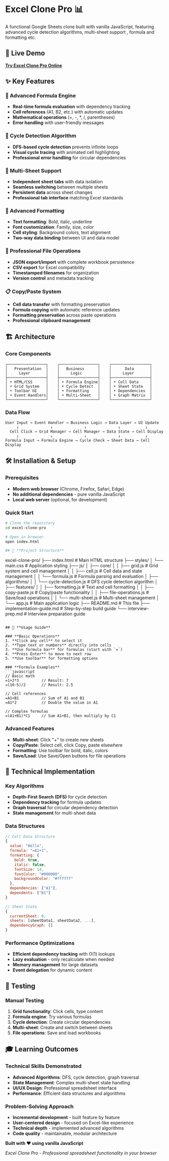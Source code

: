 # Excel Clone Pro 📊

A functional Google Sheets clone built with vanilla JavaScript, featuring advanced cycle detection algorithms, multi-sheet support , formula and formatting etc.


## 🚀 **Live Demo**

[**Try Excel Clone Pro Online**](https://excel-clone-pro.netlify.app/)

## ✨ **Key Features**

### **🧮 Advanced Formula Engine**
- **Real-time formula evaluation** with dependency tracking
- **Cell references** (A1, B2, etc.) with automatic updates
- **Mathematical operations** (+, -, *, /, parentheses)
- **Error handling** with user-friendly messages

### **🔄 Cycle Detection Algorithm**
- **DFS-based cycle detection** prevents infinite loops
- **Visual cycle tracing** with animated cell highlighting
- **Professional error handling** for circular dependencies

### **📑 Multi-Sheet Support**
- **Independent sheet tabs** with data isolation
- **Seamless switching** between multiple sheets
- **Persistent data** across sheet changes
- **Professional tab interface** matching Excel standards

### **🎨 Advanced Formatting**
- **Text formatting**: Bold, italic, underline
- **Font customization**: Family, size, color
- **Cell styling**: Background colors, text alignment
- **Two-way data binding** between UI and data model

### **📁 Professional File Operations**
- **JSON export/import** with complete workbook persistence
- **CSV export** for Excel compatibility
- **Timestamped filenames** for organization
- **Version control** and metadata tracking

### **📋 Copy/Paste System**
- **Cell data transfer** with formatting preservation
- **Formula copying** with automatic reference updates
- **Formatting preservation** across paste operations
- **Professional clipboard management**

## 🏗️ **Architecture**

### **Core Components**
```
┌─────────────────┐    ┌─────────────────┐    ┌─────────────────┐
│   Presentation  │    │   Business      │    │      Data       │
│     Layer       │    │     Logic       │    │     Layer       │
├─────────────────┤    ├─────────────────┤    ├─────────────────┤
│ • HTML/CSS      │    │ • Formula Engine│    │ • Cell Data     │
│ • Grid System   │    │ • Cycle Detect  │    │ • Sheet State   │
│ • Toolbar UI    │    │ • Formatting    │    │ • Dependencies  │
│ • Event Handlers│    │ • Multi-Sheet   │    │ • Graph Matrix  │
└─────────────────┘    └─────────────────┘    └─────────────────┘
```

### **Data Flow**
```
User Input → Event Handler → Business Logic → Data Layer → UI Update
     ↓              ↓              ↓              ↓           ↓
  Cell Click → Grid Manager → Cell Manager → Data State → Cell Display
     ↓              ↓              ↓              ↓           ↓
Formula Input → Formula Engine → Cycle Check → Sheet Data → Cell Display
```

## 🛠️ **Installation & Setup**

### **Prerequisites**
- **Modern web browser** (Chrome, Firefox, Safari, Edge)
- **No additional dependencies** - pure vanilla JavaScript
- **Local web server** (optional, for development)

### **Quick Start**
```bash
# Clone the repository
cd excel-clone-pro

# Open in browser
open index.html

## 📁 **Project Structure**

```
excel-clone-pro/
├── index.html                 # Main HTML structure
├── styles/
│   └── main.css              # Application styling
├── js/
│   ├── core/
│   │   ├── grid.js          # Grid system and cell management
│   │   ├── cell.js          # Cell data and state management
│   │   └── formula.js       # Formula parsing and evaluation
│   ├── algorithms/
│   │   └── cycle-detection.js # DFS cycle detection algorithm
│   ├── features/
│   │   ├── formatting.js    # Text and cell formatting
│   │   ├── copy-paste.js   # Copy/paste functionality
│   │   ├── file-operations.js # Save/load operations
│   │   └── multi-sheet.js   # Multi-sheet management
│   └── app.js               # Main application logic
├── README.md                # This file
├── implementation-guide.md  # Step-by-step build guide
└── interview-prep.md        # Interview preparation guide
```

## 🎯 **Usage Guide**

### **Basic Operations**
1. **Click any cell** to select it
2. **Type text or numbers** directly into cells
3. **Use formula bar** for formulas (start with `=`)
4. **Press Enter** to move to next row
5. **Use toolbar** for formatting options

### **Formula Examples**
```javascript
// Basic math
=1+2*3          // Result: 7
=(10-5)/2       // Result: 2.5

// Cell references
=A1+B1          // Sum of A1 and B1
=A1*2           // Double the value in A1

// Complex formulas
=(A1+B1)*C1     // Sum A1+B1, then multiply by C1
```

### **Advanced Features**
- **Multi-sheet**: Click "+" to create new sheets
- **Copy/Paste**: Select cell, click Copy, paste elsewhere
- **Formatting**: Use toolbar for bold, italic, colors
- **Save/Load**: Use Save/Open buttons for file operations

## 🔧 **Technical Implementation**

### **Key Algorithms**
- **Depth-First Search (DFS)** for cycle detection
- **Dependency tracking** for formula updates
- **Graph traversal** for circular dependency detection
- **State management** for multi-sheet data

### **Data Structures**
```javascript
// Cell Data Structure
{
  value: "Hello",
  formula: "=A1+1",
  formatting: {
    bold: true,
    italic: false,
    fontSize: 14,
    fontColor: "#000000",
    backgroundColor: "#ffffff"
  },
  dependencies: ["A1"],
  dependents: ["B1"]
}

// Sheet State
{
  currentSheet: 0,
  sheets: [sheetData1, sheetData2, ...],
  dependencyGraph: []
}
```

### **Performance Optimizations**
- **Efficient dependency tracking** with O(1) lookups
- **Lazy evaluation** - only recalculate when needed
- **Memory management** for large datasets
- **Event delegation** for dynamic content

## 🧪 **Testing**

### **Manual Testing**
1. **Grid functionality**: Click cells, type content
2. **Formula engine**: Try various formulas
3. **Cycle detection**: Create circular dependencies
4. **Multi-sheet**: Create and switch between sheets
5. **File operations**: Save and load workbooks


## 🎓 **Learning Outcomes**

### **Technical Skills Demonstrated**
- **Advanced Algorithms**: DFS, cycle detection, graph traversal
- **State Management**: Complex multi-sheet state handling
- **UI/UX Design**: Professional spreadsheet interface
- **Performance**: Efficient data structures and algorithms

### **Problem-Solving Approach**
- **Incremental development** - built feature by feature
- **User-centered design** - focused on Excel-like experience
- **Technical depth** - implemented advanced algorithms
- **Code quality** - maintainable, modular architecture



**Built with ❤️ using vanilla JavaScript**

*Excel Clone Pro - Professional spreadsheet functionality in your browser*

